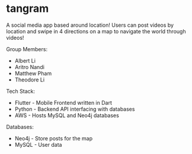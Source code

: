 # tangram
A social media app based around location! Users can post videos by location and swipe in 4 directions on a map to navigate the world through videos!

Group Members:
* Albert Li
* Aritro Nandi
* Matthew Pham
* Theodore Li

Tech Stack:
* Flutter - Mobile Frontend written in Dart
* Python - Backend API interfacing with databases
* AWS - Hosts MySQL and Neo4j databases

Databases:
  * Neo4j - Store posts for the map
  * MySQL - User data
